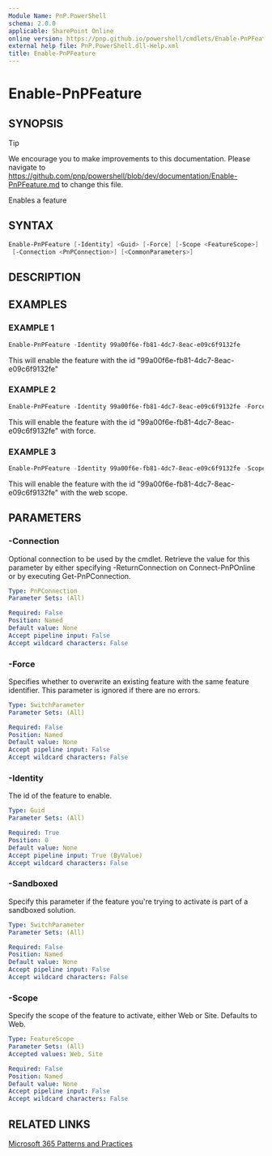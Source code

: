 ```yaml
---
Module Name: PnP.PowerShell
schema: 2.0.0
applicable: SharePoint Online
online version: https://pnp.github.io/powershell/cmdlets/Enable-PnPFeature.html
external help file: PnP.PowerShell.dll-Help.xml
title: Enable-PnPFeature
---
```

  
# Enable-PnPFeature

## SYNOPSIS

> [!TIP]
> We encourage you to make improvements to this documentation. Please navigate to https://github.com/pnp/powershell/blob/dev/documentation/Enable-PnPFeature.md to change this file.

Enables a feature

## SYNTAX

```powershell
Enable-PnPFeature [-Identity] <Guid> [-Force] [-Scope <FeatureScope>] [-Sandboxed] 
 [-Connection <PnPConnection>] [<CommonParameters>]
```

## DESCRIPTION

## EXAMPLES

### EXAMPLE 1
```powershell
Enable-PnPFeature -Identity 99a00f6e-fb81-4dc7-8eac-e09c6f9132fe
```

This will enable the feature with the id "99a00f6e-fb81-4dc7-8eac-e09c6f9132fe"

### EXAMPLE 2
```powershell
Enable-PnPFeature -Identity 99a00f6e-fb81-4dc7-8eac-e09c6f9132fe -Force
```

This will enable the feature with the id "99a00f6e-fb81-4dc7-8eac-e09c6f9132fe" with force.

### EXAMPLE 3
```powershell
Enable-PnPFeature -Identity 99a00f6e-fb81-4dc7-8eac-e09c6f9132fe -Scope Web
```

This will enable the feature with the id "99a00f6e-fb81-4dc7-8eac-e09c6f9132fe" with the web scope.

## PARAMETERS

### -Connection
Optional connection to be used by the cmdlet. Retrieve the value for this parameter by either specifying -ReturnConnection on Connect-PnPOnline or by executing Get-PnPConnection.

```yaml
Type: PnPConnection
Parameter Sets: (All)

Required: False
Position: Named
Default value: None
Accept pipeline input: False
Accept wildcard characters: False
```

### -Force
Specifies whether to overwrite an existing feature with the same feature identifier. This parameter is ignored if there are no errors.

```yaml
Type: SwitchParameter
Parameter Sets: (All)

Required: False
Position: Named
Default value: None
Accept pipeline input: False
Accept wildcard characters: False
```

### -Identity
The id of the feature to enable.

```yaml
Type: Guid
Parameter Sets: (All)

Required: True
Position: 0
Default value: None
Accept pipeline input: True (ByValue)
Accept wildcard characters: False
```

### -Sandboxed
Specify this parameter if the feature you're trying to activate is part of a sandboxed solution.

```yaml
Type: SwitchParameter
Parameter Sets: (All)

Required: False
Position: Named
Default value: None
Accept pipeline input: False
Accept wildcard characters: False
```

### -Scope
Specify the scope of the feature to activate, either Web or Site. Defaults to Web.

```yaml
Type: FeatureScope
Parameter Sets: (All)
Accepted values: Web, Site

Required: False
Position: Named
Default value: None
Accept pipeline input: False
Accept wildcard characters: False
```



## RELATED LINKS

[Microsoft 365 Patterns and Practices](https://aka.ms/m365pnp)


